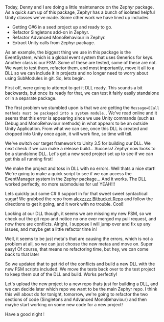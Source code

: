 Today, Denny and I are doing a little maintenance on the Zephyr package.  As a quick sum up of this package, Zephyr has a bunch of isolated helpful Unity classes we've made.  Some other work we have lined up includes

- Getting C#6 in a seed project up and ready to go.
- Refactor Singletons add-on in  Zephyr.
- Refactor Advanced MonoBehaviour in Zephyr.
- Extract Unity calls from Zephyr package.

As an example, the biggest thing we use in this package is the EventSystem, which is a global event system that uses Generics for keys.  Another class is our FSM.  Some of these are tested, some of these are not.  We want to test them, refactor them, and most importantly, move it all to a DLL so we can include it in projects and no longer need to worry about using SubModules in git.  So, lets begin.

First off, were going to attempt to get it DLL ready.  This sounds a bit backwards, but once its ready for that, we can test it fairly easily standalone or in a separate package.

The first problem we stumbled upon is that we are getting the `Message=ECall methods must be packaged into a system module.`.  We've read online and it seems that this error is appearing since we use Unity commands (such as Debug and MonoBehaviour methods) in what appears to be an outside Unity Application.  From what we can see, once this DLL is created and dropped into Unity once again, it will work fine, so time will tell.

We've switch our target framework to Unity 3.5 for building our DLL.  We next check if we can make a release build... Success!  Zephyr now looks to be a standalone DLL.  Let's get a new seed project set up to see if we can get this all running first!

We make the project and toss in DLL with no errors.  Well thats a nice start!  We're going to make a quick script to see if we can access the EventManager system in the Zephyr package... And it works.  The DLL worked perfectly, no more submodules for us!  YEAH!!!

Lets quickly put some C# 6 support in for that sweet sweet syntactical sugar!  We grabbed the repo from [alexzzzz Bitbucket Repo](https://bitbucket.org/alexzzzz/unity-c-5.0-and-6.0-integration/src) and follow the directions to get it going, and it work with no trouble.  Cool!

Looking at our DLL though, it seems we are missing my new FSM, so we check out the git repo and notice no one ever merged my pull request, and now there are conflicts.  Alright, I suppose I will jump over and fix up any issues, and maybe get a little refactor time in!

Well, it seems to be just meta's that are causing the errors, which is not a problem at all, so we can just choose the new metas and move on. Super easy!  Of course, that means no refactoring time, but hey, we can come back to that later

So we updated that to get rid of the conflicts and build a new DLL with the new FSM scripts included.  We move the tests back over to the test project to keep them out of the DLL and build.  Works perfectly!

Let's upload the new project to a new repo thats just for building a DLL, and we can decide later which repo we want to be the main Zephyr repo.  I think this will about do for tonight, tomorrow, we're going to refactor the two sections of code (Singletons and Advanced MonoBehaviour) and then maybe start working on some new code for a new project!

Have a good night !
